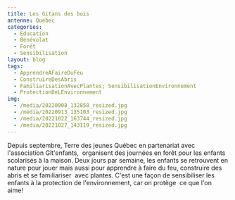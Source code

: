 ```yaml
---
title: Les Gitans des bois
antenne: Québec
categories:
  - Education
  - Bénévolat
  - Forêt
  - Sensibilisation
layout: blog
tags:
  - ApprendreÀFaireDuFeu
  - ConstruireDesAbris
  - FamiliarisationAvecPlantes; SensibilisationEnvironnement
  - ProtectionDeLEnvironnement
img:
  - /media/20220908_132858_resized.jpg
  - /media/20220913_135103_resized.jpg
  - /media/20221022_163744_resized.jpg
  - /media/20221027_143119_resized.jpg
---
```

Depuis septembre, Terre des jeunes Québec en partenariat avec l'association Gît'enfants,  organisent des journées en forêt pour les enfants scolarisés à la maison. Deux jours par semaine, les enfants se retrouvent en nature pour jouer mais aussi pour apprendre à faire du feu, construire des abris et se familiariser  avec plantes. C'est une façon de sensibiliser les enfants à la protection de l'environnement, car on protège  ce que l'on aime!